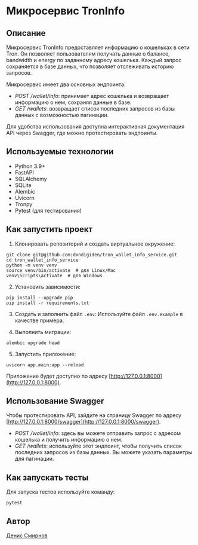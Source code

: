 # Микросервис TronInfo

## Описание

Микросервис TronInfo предоставляет информацию о кошельках в сети Tron. Он позволяет пользователям получать данные о балансе, bandwidth и energy по заданному адресу кошелька. Каждый запрос сохраняется в базе данных, что позволяет отслеживать историю запросов.

Микросервис имеет два основных эндпоинта:
- *POST /wallet/info*: принимает адрес кошелька и возвращает информацию о нем, сохраняя данные в базе.
- *GET /wallets*: возвращает список последних запросов из базы данных с возможностью пагинации.

Для удобства использования доступна интерактивная документация API через Swagger, где можно протестировать эндпоинты.

## Используемые технологии

- Python 3.9+
- FastAPI
- SQLAlchemy
- SQLite
- Alembic
- Uvicorn
- Tronpy
- Pytest (для тестирования)

## Как запустить проект

1. Клонировать репозиторий и создать виртуальное окружение:

```
git clone git@github.com:dxndigiden/tron_wallet_info_service.git
cd tron_wallet_info_service
python -m venv venv
source venv/bin/activate  # для Linux/Mac
venv\Scripts\activate  # для Windows
```

2. Установить зависимости:

```
pip install --upgrade pip
pip install -r requirements.txt
```

3. Создать и заполнить файл `.env`:
   Используйте файл `.env.example` в качестве примера.

4. Выполнить миграции:

```
alembic upgrade head
```

5. Запустить приложение:

```
uvicorn app.main:app --reload
```

Приложение будет доступно по адресу [http://127.0.0.1:8000](http://127.0.0.1:8000).

## Использование Swagger

Чтобы протестировать API, зайдите на страницу Swagger по адресу [http://127.0.0.1:8000/swagger](http://127.0.0.1:8000/swagger). 

- *POST /wallet/info*: здесь вы можете отправить запрос с адресом кошелька и получить информацию о нем.
- *GET /wallets*: используйте этот эндпоинт, чтобы получить список последних запросов из базы данных. Вы можете указать параметры для пагинации.


## Как запускать тесты

Для запуска тестов используйте команду:

```
pytest
```

## Автор

[Денис Смирнов](https://github.com/dxndigiden)
